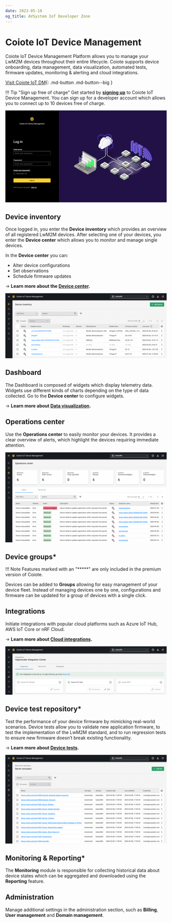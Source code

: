 ```yaml
---
date: 2023-05-10
og_title: AVSystem IoT Developer Zone
---
```


# Coiote IoT Device Management 

Coiote IoT Device Management Platform allows you to manage your LwM2M devices throughout their entire lifecycle. Coiote supports device onboarding, data management, data visualization, automated tests, firmware updates, monitoring & alerting and cloud integrations.

[Visit Coiote IoT DM](https://eu.iot.avsystem.cloud/){: .md-button .md-button--big }

!!! Tip "Sign up free of charge"
    Get started by <a href="https://eu.iot.avsystem.cloud/" target="_blank">**signing up**</a> to Coiote IoT Device Management. You can sign up for a developer account which allows you to connect up to 10 devices free of charge.

![Coiote login page](images/login-page.png "Coiote login page")

## Device inventory

Once logged in, you enter the **Device inventory** which provides an overview of all registered LwM2M devices. After selecting one of your devices, you enter the **Device center** which allows you to monitor and manage single devices. 

In the **Device center** you can:

* Alter device configurations
* Set observations
* Schedule firmware updates

→ **Learn more about the [**Device center**](/Coiote_IoT_DM/Device_Center/).**

![Access DC from Device inventory](images/device-inventory.png "Access DC from Device inventory")

## Dashboard

The Dashboard is composed of widgets which display telemetry data. Widgets use different kinds of charts depending on the type of data collected. Go to the **Device center** to configure widgets.

→ **Learn more about [**Data visualization**](/Coiote_IoT_DM/Visualize_data/).**

## Operations center

Use the **Operations center** to easily monitor your devices. It provides a clear overview of alerts, which highlight the devices requiring immediate attention.

![Operations Center](images/operations-center.png "Operations Center")

## Device groups*

!!! Note
    Features marked with an "*****" are only included in the premium version of Coiote.

Devices can be added to **Groups** allowing for easy management of your device fleet. Instead of managing devices one by one, configurations and firmware can be updated for a group of devices with a single click.

## Integrations

Initiate integrations with popular cloud platforms such as Azure IoT Hub, AWS IoT Core or nRF Cloud. 

→ **Learn more about [**Cloud integrations**](/Cloud_integrations/Azure_IoT/Azure_IoT_Hub/Configure_Azure_IoT_Hub_integration/).**

![Data Integrations](images/integrations.png "Data Integrations")


## Device test repository*

Test the performance of your device firmware by mimicking real-world scenarios. Device tests allow you to validate new application firmware, to test the implementation of the LwM2M standard, and to run regression tests to ensure new firmware doesn’t break existing functionality.

→ **Learn more about [**Device tests**](/Coiote_IoT_DM/Device_tests/Overview/).**

![Device test](images/device-tests.png "Device test")


## Monitoring & Reporting*

The **Monitoring** module is responsible for collecting historical data about device states which can be aggregated and downloaded using the **Reporting** feature.


## Administration

Manage additional settings in the administration section, such as **Billing**, **User management** and **Domain management**.